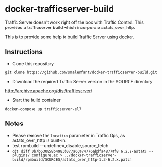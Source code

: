 # docker-trafficserver-build

Traffic Server doesn't work right off the box with Traffic Control. This provides a trafficserver build which incorporate astats_over_http.

This is to provide some help to build Traffic Server using docker.

## Instructions

- Clone this repository

`git clone https://github.com/smalenfant/docker-trafficserver-build.git`

- Download the required Traffic Server version in the SOURCE directory

http://archive.apache.org/dist/trafficserver/

- Start the build container

`docker-compose up trafficserver-el7`


## Notes

- Please remove the `location` parameter in Traffic Ops, as astats_over_http is built-in.
- test rpmbuild --undefine=_disable_source_fetch
- `git diff 0b7b630858b4983d077a63074776abdfa48778f8 6.2.2-astats -- plugins/ configure.ac > ../docker-trafficserver-build/rpmbuild/SOURCES/astats_over_http-1.3-6.2.x.patch`

